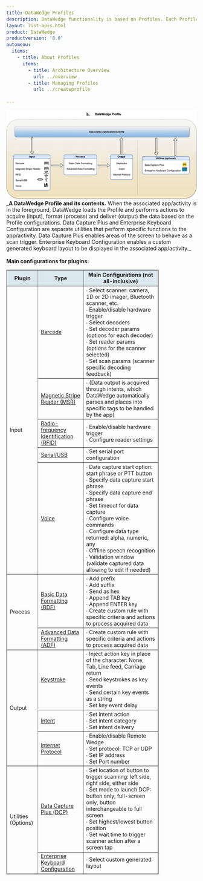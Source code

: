 ```yaml
---
title: DataWedge Profiles
description: DataWedge functionality is based on Profiles. Each Profile contains options, also known as plug-ins, for determining how the data is acquired (input), processed (data formatting) and delivered to the app (output). A single Profile can be associated with one or more activities or apps. However, an activity or app can be associated only to a single Profile. In addition to the core functionality with Input, Processing, and Output, optional Profile specific configuration settings are categorized under Utilities, which can be associated with apps or controlled at runtime. Details about functionality and usage of each of the Input, Processing, Output and Utilities options can be found in the links below. By default, Profile0 is provided as a generic Profile that can take effect for foreground apps that have not yet been associated to any Profiles. This provides the ability to quickly acquire data prior to taking action on setting any configurations. For more information about how Profiles work, see the Architecture Overview page.
layout: list-apis.html
product: DataWedge
productversion: '8.0'
automenu:
  items:
    - title: About Profiles
      items:
        - title: Architecture Overview
          url: ../overview
        - title: Managing Profiles
          url: ../createprofile

---
```

<!--  // Commented out from section above
    - title: Input
      items:
        - title: Barcode
          url: ../input/barcode
        - title: Mag-stripe Reader (MSR) 
          url: ../input/msr
        - title: Radio-frequency Identification (RFID) 
          url: ../input/rfid
        - title: Serial/USB Port
          url: ../input/serial
        - title: SimulScan
          url: ../input/simulscan
        - title: Voice
          url: ../input/voice
    - title: Processing
      items:
        - title: Advanced Data Formatting (ADF)
          url: ../process/adf
        - title: Basic Data Formatting (BDF) 
          url: ../process/bdf
    - title: Output
      items:
        - title: Intent
          url: ../output/intent
        - title: Internet Protocol (IP)
          url: ../output/ip
        - title: Keystroke
          url: ../output/keystroke

    - title: Utilities
      items:
        - title: Data Capture Plus (DCP)
          url: ../input/dcp
        - title: Enterprise Keyboard Configuration
          url: ../utilities/ekb
-->

<img src="./dw_profile.png" />
_<b>A DataWedge Profile and its contents.</b> When the associated app/activity is in the foreground, DataWedge loads the Profile and performs actions to acquire (input), format (process) and deliver (output) the data based on the Profile configurations. Data Capture Plus and Enterprise Keyboard Configuration are separate utilities that perform specific functions to the app/activity. Data Capture Plus enables areas of the screen to behave as a scan trigger. Enterprise Keyboard Configuration enables a custom generated keyboard layout to be displayed in the associated app/activity._
<br/>
<br/>
<b>Main configurations for plugins:</b>
<table class="facelift" align="center" style="width:80%" border="1" padding="5px">
  <tr bgcolor="#dce8ef">
    <th>Plugin</th>
    <th>Type</th>
    <th>Main Configurations (not all-inclusive)</th>
  </tr>

  <tr>
    <td rowspan="5">Input</td>
    <td><a href="../input/barcode">Barcode</a></td>
	  <td>∙ Select scanner: camera, 1D or 2D imager, Bluetooth scanner, etc.<br>∙ Enable/disable hardware trigger<br>∙ Select decoders<br>∙ Set decoder params (options for each decoder)<br>∙ Set reader params (options for the scanner selected)<br>∙ Set scan params (scanner specific decoding feedback)</td>
  </tr>
  
  <tr>
    <td><a href="../input/msr">Magnetic Stripe Reader (MSR)</a></td>
	  <td>∙ (Data output is acquired through intents, which DataWedge automatically parses and places into specific tags to be handled by the app)</td>
  </tr>

  <tr>
    <td><a href="../input/rfid">Radio-frequency Identification (RFID)</a></td>
	  <td>∙ Enable/disable hardware trigger<br>∙ Configure reader settings</td>
  </tr>

  <tr>
    <td><a href="../input/serial">Serial/USB</a></td>
	  <td>∙ Set serial port configuration</td>
  </tr>

  <tr>
    <td><a href="../input/voice">Voice</a></td>
	  <td>∙ Data capture start option: start phrase or PTT button<br>∙ Specify data capture start phrase<br>∙ Specify data capture end phrase<br>∙ Set timeout for data capture<br>∙ Configure voice commands<br>∙ Configure data type returned: alpha, numeric, any<br>∙ Offline speech recognition<br>∙ Validation window (validate captured data allowing to edit if needed)</td>
  </tr>

  <tr>
    <td rowspan="2">Process</td>
    <td><a href="../process/bdf">Basic Data Formatting (BDF)</a></td>
	  <td>∙ Add prefix<br>∙ Add suffix<br>∙ Send as hex<br>∙ Append TAB key<br>∙ Append ENTER key<br>∙ Create custom rule with specific criteria and actions to process acquired data</td>
  </tr>

  <tr>
    <td><a href="../process/adf">Advanced Data Formatting (ADF)</a></td>
	  <td>∙ Create custom rule with specific criteria and actions to process acquired data</td>
  </tr>

  <tr>
    <td rowspan="3">Output</td>
    <td><a href="../output/keystroke">Keystroke</a></td>
	  <td>∙ Inject action key in place of the character: None, Tab, Line feed, Carriage return<br>∙ Send keystrokes as key events<br>∙ Send certain key events as a string<br>∙ Set key event delay</td>
  </tr>

  <tr>
    <td><a href="../output/intent">Intent</a></td>
	  <td>∙ Set intent action<br>∙ Set intent category<br>∙ Set intent delivery</td>
  </tr>

  <tr>
    <td><a href="../output/ip">Internet Protocol</a></td>
	  <td>∙ Enable/disable Remote Wedge<br>∙ Set protocol: TCP or UDP<br>∙ Set IP address<br>∙ Set Port number</td>
  </tr>

<tr>
    <td rowspan="2">Utilities (Options)</td>
    <td><a href="../input/dcp">Data Capture Plus (DCP)</a></td>
	  <td>∙ Set location of button to trigger scanning: left side, right side, either side<br>∙ Set mode to launch DCP: button only, full-screen only, button interchangeable to full screen<br>∙ Set highest/lowest button position<br>∙ Set wait time to trigger scanner action after a screen tap</td>
  </tr>

  <tr>
    <td><a href="../utilities/ekb">Enterprise Keyboard Configuration</a></td>
	  <td>∙ Select custom generated layout</td>
  </tr>
</table>